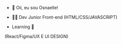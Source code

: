 - 👋 Oii, eu sou Osnaelle!
- 👩‍💻 Dev Junior Front-end (HTML/CSS/JAVASCRIPT)

- Learning 🌱

(React/Figma/UX E UI DESIGN)
 

<!---
Osnaelle/Osnaelle is a ✨ special ✨ repository because its `README.md` (this file) appears on your GitHub profile.
You can click the Preview link to take a look at your changes.
--->
